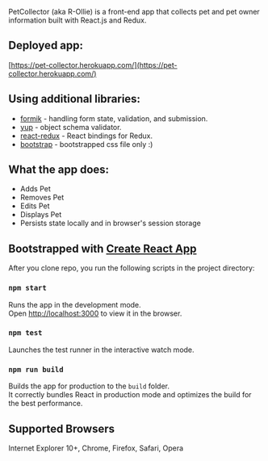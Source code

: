 PetCollector (aka R-Ollie) is a front-end app that collects pet and pet owner information built with React.js and Redux.

## Deployed app:
[https://pet-collector.herokuapp.com/](https://pet-collector.herokuapp.com/)

## Using additional libraries:
- [formik](https://github.com/jaredpalmer/formik) - handling form state, validation, and submission.
- [yup](https://github.com/jquense/yup) - object schema validator.
- [react-redux](https://github.com/reduxjs/react-redux) - React bindings for Redux.
- [bootstrap](https://getbootstrap.com/) - bootstrapped css file only :)

## What the app does:
- Adds Pet
- Removes Pet
- Edits Pet
- Displays Pet
- Persists state locally and in browser's session storage

## Bootstrapped with [Create React App](https://github.com/facebookincubator/create-react-app)

After you clone repo, you run the following scripts in the project directory:

### `npm start`

Runs the app in the development mode.<br>
Open [http://localhost:3000](http://localhost:3000) to view it in the browser.


### `npm test`

Launches the test runner in the interactive watch mode.<br>

### `npm run build`

Builds the app for production to the `build` folder.<br>
It correctly bundles React in production mode and optimizes the build for the best performance.

## Supported Browsers
Internet Explorer 10+, Chrome, Firefox, Safari, Opera
